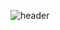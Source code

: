 ![header](https://capsule-render.vercel.app/api?type=slice&color=auto&height=300&section=header&text=hncok&fontSize=90&desc=think%20design&&rotate=20&FontAlign=80&FontAlignY=60)
